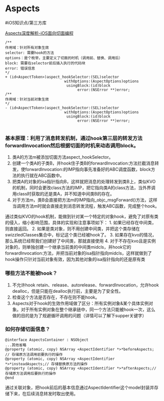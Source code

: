 # Aspects
#iOS知识点/第三方库

[Aspects深度解析-iOS面向切面编程](https://juejin.cn/post/6844904052778598408#heading-18)
``` objc
/**
作用域：针对所有对象生效
selector: 需要hook的方法
options：是个枚举，主要定义了切面的时机（调用前、替换、调用后）
block: 需要在selector前后插入执行的代码块
error: 错误信息
*/
+ (id<AspectToken>)aspect_hookSelector:(SEL)selector
                           withOptions:(AspectOptions)options
                            usingBlock:(id)block
                                 error:(NSError **)error;
/**
作用域：针对当前对象生效
*/
- (id<AspectToken>)aspect_hookSelector:(SEL)selector
                           withOptions:(AspectOptions)options
                            usingBlock:(id)block
                                 error:(NSError **)error;


```

### 基本原理：利用了消息转发机制，通过hook第三层的转发方法forwardInvocation然后根据切面的时机来动态调用block。
1. 类A的方法m被添加切面方法aspect_hookSelector。
2. 创建一个类A的子类B，并hook住子类B的forwardInvocation:方法拦截消息转发，使forwardInvocation:的IMP指向事先准备好的ABC调度函数，block方法的执行就在ABC函数中。
3. 把类A的对象的isa指针指向B，这样就把消息的处理转发到类B上，类似KVO的机制，同时会更改class方法的IMP，把它指向类A的class方法，当外界调用class时获取的还是类A，并不知道中间类B的存在。
4. 对于方法m，类B会直接把方法m的IMP指向_objc_msgForward()方法，这样当调用方法m时就会直接走到消息转发流程，触发ABC函数，完成整个hook。

通过类似KVO的hook机制，能做到针对某一个特定的对象hook，避免了对原有类的侵入，缩小影响范围，具体的实现和注意事项如下：
	1. 如果已经存在中间类，则直接返回。
	2. 如果是类对象，则不用创建中间类，并把这个类存储在swizzledClasses集合中，标记这个类已经被hook了。
	3. 如果存在kvo的情况，那么系统已经帮我们创建好了中间类，那就直接使用
	4. 对于不存在kvo且是实例对象的，则单独创建一个继承当前类的中间类midcls，并hook它的forwardInvocation:方法，并把当前对象的isa指针指向midcls，这样就做到了hook操作只针对当前对象有效，因为其他对象的isa指针指向的还是原有类

### 哪些方法不能被hook？
1. 不允许hook retain、release、autorelease、forwardInvocation，允许hook dealloc，但是只能在dealloc执行前，主要是为了安全性。
2. 检查这个方法是否存在，不存在则不能hook。
3. Aspects对于hook的生效作用域做了区分：所有实例对象&某个具体实例对象。对于所有实例对象在整个继承链中，同一个方法只能被hook一次，这么做的目的是为了规避循环调用的问题（详情可以了解下supper关键字）

### 如何存储切面信息？
``` objc
@interface AspectsContainer : NSObject
...其他省略
@property (atomic, copy) NSArray <AspectIdentifier *>*beforeAspects; // 存储原方法调用前要执行的操作
@property (atomic, copy) NSArray <AspectIdentifier *>*insteadAspects;// 存储替换原方法的操作
@property (atomic, copy) NSArray <AspectIdentifier *>*afterAspects;// 存储原方法调用后要执行的操作
@end
```
通过关联对象，把hook前后的基本信息通过AspectIdentifier这个model封装并存储下来，在后续消息转发时取出使用。